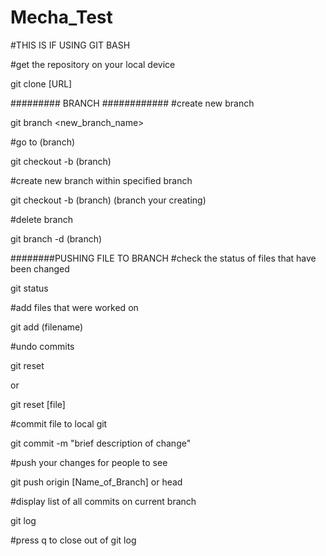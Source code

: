 # Mecha_Test

#THIS IS IF USING GIT BASH

#get the repository on your local device

git clone [URL]

######### BRANCH ############
#create new branch

git branch <new_branch_name>

#go to (branch)

git checkout -b (branch)

#create new branch within specified branch

git checkout -b (branch) (branch your creating)

#delete branch

git branch -d (branch)



########PUSHING FILE TO BRANCH
#check the status of files that have been changed

git status

#add files that were worked on 

git add (filename)

#undo commits

git reset

or

git reset [file]

#commit file to local git

git commit -m "brief description of change"

#push your changes for people to see

git push origin [Name_of_Branch] or head

#display list of all commits on current branch

git log

#press q to close out of git log
